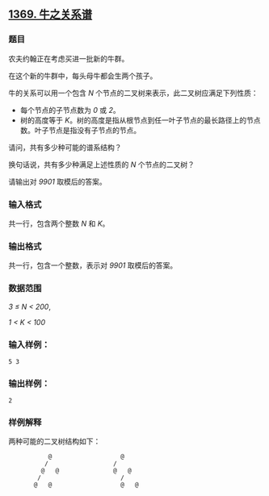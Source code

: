 ## [1369. 牛之关系谱](https://www.acwing.com/problem/content/1371/)

### 题目

农夫约翰正在考虑买进一批新的牛群。

在这个新的牛群中，每头母牛都会生两个孩子。

牛的关系可以用一个包含 *N* 个节点的二叉树来表示，此二叉树应满足下列性质：

- 每个节点的子节点数为 *0* 或 *2*。
- 树的高度等于 *K*。树的高度是指从根节点到任一叶子节点的最长路径上的节点数。叶子节点是指没有子节点的节点。

请问，共有多少种可能的谱系结构？

换句话说，共有多少种满足上述性质的 *N* 个节点的二叉树？

请输出对 *9901* 取模后的答案。

### 输入格式

共一行，包含两个整数 *N* 和 *K*。

### 输出格式

共一行，包含一个整数，表示对 *9901* 取模后的答案。

### 数据范围

*3 ≤ N < 200*,

*1 < K < 100*

### 输入样例：

```
5 3
```

### 输出样例：

```
2
```

### 样例解释

两种可能的二叉树结构如下：

```
           @                   @
          /                  / 
         @   @               @   @
        /                      / 
       @   @                   @   @
```

